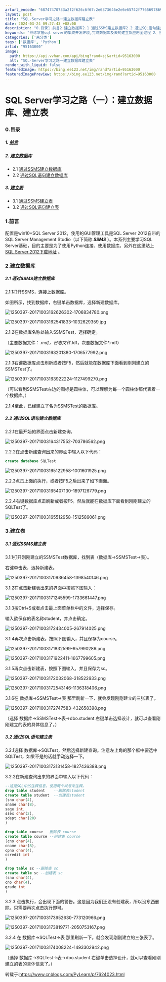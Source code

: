 ```yaml
---
arturl_encode: "68747470733a2f2f626c6f67:2e6373646e2e6e65742f77656978696e5f3330363136393639:2f61727469636c652f64657461696c732f3935313633303030"
layout: post
title: "SQL-Server学习之路一建立数据库建立表"
date: 2024-03-24 09:27:43 +08:00
description: "0.目录1.前言2.建立数据库2.1 通过SSMS建立数据库2.2 通过SQL语句建立数据库3.建立"
keywords: "熟练掌握sql sever的集成开发环境,完成数据库及表的建立及应用全过程 2、熟练掌握"
categories: ['未分类']
tags: ['数据库', 'Python']
artid: "95163000"
image:
  path: https://api.vvhan.com/api/bing?rand=sj&artid=95163000
  alt: "SQL-Server学习之路一建立数据库建立表"
render_with_liquid: false
featuredImage: https://bing.ee123.net/img/rand?artid=95163000
featuredImagePreview: https://bing.ee123.net/img/rand?artid=95163000
---
```


# SQL Server学习之路（一）：建立数据库、建立表

### 0.目录

##### 1. [前言](#jump1)

##### 2. [建立数据库](#jump2)

* 2.1
  [通过SSMS建立数据库](#jump2.1)
* 2.2
  [通过SQL语句建立数据库](#jump2.2)

##### 3. [建立表](#jump3)

* 3.1
  [通过SSMS建立表](#jump3.1)
* 3.2
  [通过SQL语句建立表](#jump3.2)

### 1.前言

配置是win10+SQL Server 2012，使用的GUI管理工具是SQL Server 2012自带的SQL Server Management Studio（以下简称
***SSMS***
）。本系列主要学习SQL Server基础，目的主要是为了使用Python连接、使用数据库。另外在这里贴上
[SQL Server 2012下载地址](https://www.microsoft.com/zh-cn/download/details.aspx?id=29062)
。

### 2.建立数据库

##### 2.1 通过SSMS建立数据库

2.1.1打开SSMS，连接上数据库。
  
如图所示，找到数据库，右键单击数据库，选择新建数据库。
  
![1250397-20171003162626302-1706834780.png](https://i-blog.csdnimg.cn/blog_migrate/7dfcf61153a1436da5254087f5a2c8b9.png)
  
![1250397-20171003162541833-1032629359.jpg](https://i-blog.csdnimg.cn/blog_migrate/2b199f5b89f88cac6f828e93b455d396.jpeg)
  
2.1.2在数据库名称处输入SSMSTest，选择确定。
  
（主要数据文件：*.mdf，日志文件*.ldf，次要数据文件*.ndf）
  
![1250397-20171003163201380-1706577992.png](https://i-blog.csdnimg.cn/blog_migrate/72fe2b039bca45c2c4dfb577c4b53709.png)
  
2.1.3右键数据库点击刷新或者按F5，然后就能在数据库下面看到刚刚建立的SSMSTest了。
  
![1250397-20171003163922224-1127499270.png](https://i-blog.csdnimg.cn/blog_migrate/9f63dc8f33d1bd206ea158a8cf44d660.png)
  
（可以看到SSMSTest左边的图标是圆柱体，可以理解为每一个圆柱体都代表着一个数据库。）
  
2.1.4至此，已经建立了名为SSMSTest的数据库。

##### 2.2 通过SQL语句建立数据库

2.2.1在最开始的界面点击新建查询。
  
![1250397-20171003164317552-703786562.png](https://i-blog.csdnimg.cn/blog_migrate/6f38afcb3001988c028825cb8616ea74.png)
  
2.2.2在点击新建查询出来的界面中输入以下代码：

```sql
create database SQLTest
```

![1250397-20171003165122958-1001601925.png](https://i-blog.csdnimg.cn/blog_migrate/4bb29dec7785eeeb93ae4a648c95981f.png)
  
2.2.3点击上面的执行，或者按F5之后出来了如下画面。
  
![1250397-20171003165407130-1897126779.png](https://i-blog.csdnimg.cn/blog_migrate/880e76b3abc2a6ee7eb7493f579f5815.png)
  
2.2.4右键数据库点击刷新或者按F5，然后就能在数据库下面看到刚刚建立的SQLTest了。
  
![1250397-20171003165512958-1512586061.png](https://i-blog.csdnimg.cn/blog_migrate/e5541a3b670b975748483437ba647f4b.png)

### 3.建立表

##### 3.1 通过SSMS建立表

3.1.1打开刚刚建立的SSMSTest数据库，找到表（数据库->SSMSTest->表）。
  
右键单击表，选择新建表。
  
![1250397-20171003170936458-1398540146.png](https://i-blog.csdnimg.cn/blog_migrate/a19c40fddc4c13bec6d9a79cf2f2940b.png)
  
3.1.2在点击新建表出来的界面中按照下图输入：
  
![1250397-20171003171245599-1733661447.png](https://i-blog.csdnimg.cn/blog_migrate/e2ebd6fed257be762cecbabcad02321d.png)
  
3.1.3按Ctrl+S或者点击最上面菜单栏中的文件，选择保存。
  
输入欲保存的表名称student，并点击确定。
  
![1250397-20171003172434005-267914025.png](https://i-blog.csdnimg.cn/blog_migrate/7554a318ebaea8d0bc2f7ff4dbcb2bc1.png)
  
3.1.4再次点击新建表，按照下图输入，并且保存为course。
  
![1250397-20171003171832599-957990286.png](https://i-blog.csdnimg.cn/blog_migrate/8cdb51320ad6d28eff4bb6fd9f776294.png)
  
![1250397-20171003171922411-1667799605.png](https://i-blog.csdnimg.cn/blog_migrate/9d3b1541ce78a6ab5e2c38b046a56646.png)
  
3.1.5再次点击新建表，按照下图输入，并且保存为sc。
  
![1250397-20171003172032068-318522633.png](https://i-blog.csdnimg.cn/blog_migrate/fb944b39fc32fa4100a42f6213a876e3.png)
  
![1250397-20171003172543146-1136318406.png](https://i-blog.csdnimg.cn/blog_migrate/042976d1e35a19038d569cf045ef452f.png)
  
3.1.6在 数据库->SSMSTest->表 那里刷新一下，就会发现刚刚建立的三张表了。
  
![1250397-20171003172747583-432658398.png](https://i-blog.csdnimg.cn/blog_migrate/c54059194660649c1cc1dfb67ecf2b17.png)
  
（选择 数据库->SSMSTest->表->dbo.student 右键单击选择设计，就可以查看刚刚建立的表的具体信息了。）

##### 3.2 通过SQL语句建立表

3.2.1选择 数据库->SQLTest，然后选择新建查询。注意左上角的那个框中要选中SQLTest，如果不是的话就手动选择一下。
  
![1250397-20171003173131458-1827436388.png](https://i-blog.csdnimg.cn/blog_migrate/5e8650c5d0af4c0dd1d5f4040aef592b.png)
  
3.2.2在新建查询出来的界面中输入以下代码：

```sql
--这是SQL中的注释信息，使用两个减号来注释。
drop table student    --删除表student
create table student  --创建表student
(sno char(4),
sname char(8),
sage int,
ssex char(2),
sdept char(20)
)

drop table course --删除表 course
create table course --创建表 course
(cno char(4),
cname char(8),
cpno char(4),
ccredit int
)

drop table sc --删除表 sc
create table sc --创建表 sc
(sno char(4),
cno char(4),
grade int
)
```

3.2.3 点击执行，会出现下面的警告。这是因为我们还没有创建表，所以没东西删除。只需要再次点击执行即可。
  
![1250397-20171003173652630-773120966.png](https://i-blog.csdnimg.cn/blog_migrate/d0738361b4b7fdd284309bd3e8f4afb3.png)
  
![1250397-20171003173819771-2050753167.png](https://i-blog.csdnimg.cn/blog_migrate/62596da4ee8efcb639eb6193c536c054.png)
  
3.2.4 在 数据库->SQLTest->表 那里刷新一下，就会发现刚刚建立的三张表了。
  
![1250397-20171003174008224-1493302942.png](https://i-blog.csdnimg.cn/blog_migrate/95a45a3fb02eac2b10b33dc4b325e286.png)
  
（选择 数据库->SQLTest->表->dbo.student 右键单击选择设计，就可以查看刚刚建立的表的具体信息了。）

转载于:https://www.cnblogs.com/PyLearn/p/7624023.html